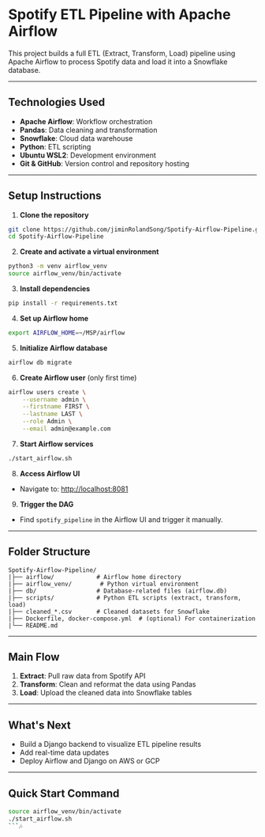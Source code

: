 # Spotify ETL Pipeline with Apache Airflow

This project builds a full ETL (Extract, Transform, Load) pipeline using Apache Airflow to process Spotify data and load it into a Snowflake database.

---

## Technologies Used
- **Apache Airflow**: Workflow orchestration
- **Pandas**: Data cleaning and transformation
- **Snowflake**: Cloud data warehouse
- **Python**: ETL scripting
- **Ubuntu WSL2**: Development environment
- **Git & GitHub**: Version control and repository hosting

---

## Setup Instructions

1. **Clone the repository**
```bash
git clone https://github.com/jiminRolandSong/Spotify-Airflow-Pipeline.git
cd Spotify-Airflow-Pipeline
```

2. **Create and activate a virtual environment**
```bash
python3 -m venv airflow_venv
source airflow_venv/bin/activate
```

3. **Install dependencies**
```bash
pip install -r requirements.txt
```

4. **Set up Airflow home**
```bash
export AIRFLOW_HOME=~/MSP/airflow
```

5. **Initialize Airflow database**
```bash
airflow db migrate
```

6. **Create Airflow user** (only first time)
```bash
airflow users create \
    --username admin \
    --firstname FIRST \
    --lastname LAST \
    --role Admin \
    --email admin@example.com
```

7. **Start Airflow services**
```bash
./start_airflow.sh
```

8. **Access Airflow UI**
- Navigate to: [http://localhost:8081](http://localhost:8081)

9. **Trigger the DAG**
- Find `spotify_pipeline` in the Airflow UI and trigger it manually.

---

## Folder Structure

```
Spotify-Airflow-Pipeline/
|├── airflow/            # Airflow home directory
|├── airflow_venv/        # Python virtual environment
|├── db/                 # Database-related files (airflow.db)
|├── scripts/            # Python ETL scripts (extract, transform, load)
|├── cleaned_*.csv       # Cleaned datasets for Snowflake
|├── Dockerfile, docker-compose.yml  # (optional) For containerization
|└── README.md
```

---

## Main Flow

1. **Extract**: Pull raw data from Spotify API
2. **Transform**: Clean and reformat the data using Pandas
3. **Load**: Upload the cleaned data into Snowflake tables

---

## What's Next
- Build a Django backend to visualize ETL pipeline results
- Add real-time data updates
- Deploy Airflow and Django on AWS or GCP

---


## Quick Start Command

```bash
source airflow_venv/bin/activate
./start_airflow.sh
```🎶